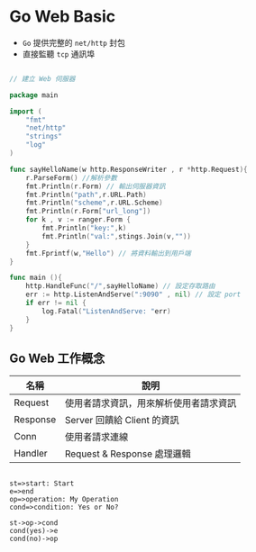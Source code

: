 # Go Web Basic

* `Go` 提供完整的 `net/http` 封包
* 直接監聽 `tcp` 通訊埠

```go

// 建立 Web 伺服器

package main 

import (
    "fmt"
    "net/http"
    "strings"
    "log"
)

func sayHelloName(w http.ResponseWriter , r *http.Request){
    r.ParseForm() //解析參數
    fmt.Println(r.Form) // 輸出伺服器資訊
    fmt.Println("path",r.URL.Path)
    fmt.Println("scheme",r.URL.Scheme)
    fmt.Println(r.Form["url_long"])
    for k , v := ranger.Form {
        fmt.Println("key:",k)
        fmt.Println("val:",stings.Join(v,""))
    }
    fmt.Fprintf(w,"Hello") // 將資料輸出到用戶端
}

func main (){
    http.HandleFunc("/",sayHelloName) // 設定存取路由
    err := http.ListenAndServe(":9090" , nil) // 設定 port
    if err != nil {
        log.Fatal("ListenAndServe: "err)
    }
}

```

## Go Web 工作概念

| 名稱 | 說明 |
| ----- | ----- | 
| Request | 使用者請求資訊，用來解析使用者請求資訊 |
| Response | Server 回饋給 Client 的資訊 |
| Conn | 使用者請求連線 |
| Handler | Request & Response 處理邏輯 |

```flow

st=>start: Start
e=>end
op=>operation: My Operation
cond=>condition: Yes or No?

st->op->cond
cond(yes)->e
cond(no)->op

```